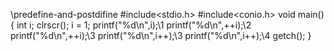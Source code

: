 \\predefine-and-postdifine
#include<stdio.h>
#include<conio.h>
void main(){
int i;
clrscr();
i = 1;
printf("%d\n",i);\\1
printf("%d\n",++i);\\2
printf("%d\n",++i);\\3
printf("%d\n",i++);\\3
printf("%d\n",i++);\\4
getch();
}
